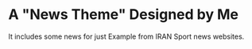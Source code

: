 # A "News Theme" Designed by Me
It includes some news for just Example from IRAN Sport news websites.

